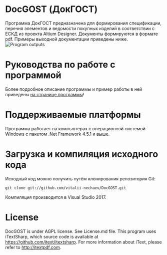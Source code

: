 # DocGOST (ДокГОСТ)
Программа ДокГОСТ предназначена для формирования спецификации, перечня элементов и ведомости покупных изделий в соответствии с ЕСКД из проекта Altium Designer. Документы формируются в формате pdf.
Примеры выходной документации приведены ниже.
![Program outputs]([http://www.xn-----6kccalfmhwcdcrbm1aajnghfrqjce3b0z.xn--p1ai/wp-content/uploads/2018/12/СпецификацияПеречень.png](http://www.электроника-и-программирование.рф/1_docgost_files/img13.png))

# Руководства по работе с программой
Более подробное описание программы и пример работы в ней приведены [на странице программы](http://www.электроника-и-программирование.рф/docgost.html/)!
# Поддерживаемые платформы
Программа работает на компьютерах с операционной системой Windows с пакетом .Net Framework 4.5.1 и выше.
# Загрузка и компиляция исходного кода
Исходный код можно получить путём клонирования репозитория Git:
```
git clone git://github.com/vitalii-nechaev/DocGOST.git
```
Компиляция производится в Visual Studio 2017.
# License
DocGOST is under AGPL license. See License.md file. This program uses iTextSharp, which source code is available at https://github.com/itext/itextsharp. 
For more information about iText, please refer to http://itextpdf.com.
